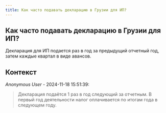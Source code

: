 ```yaml
---
title: Как часто подавать декларацию в Грузии для ИП?
---
```


## Как часто подавать декларацию в Грузии для ИП?

Декларация для ИП подается раз в год за предыдущий отчетный год, затем каждые квартал в виде авансов.

## Контекст

_Anonymous User_ - 2024-11-18 15:51:39:

> Декларация подаётся 1 раз в год следующий за отчетным. В первый год деятельности налог оплачивается по итогам  года в следующем году.
